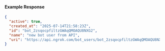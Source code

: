 <!-- Code generated for API Clients. DO NOT EDIT. -->

#### Example Response

```json
{
  "active": true,
  "created_at": "2025-07-14T21:58:23Z",
  "id": "bot_2zsqocpfiltzGWAqQMOAQU8NXG2",
  "name": "new bot user from API",
  "uri": "https://api.ngrok.com/bot_users/bot_2zsqocpfiltzGWAqQMOAQU8NXG2"
}
```
